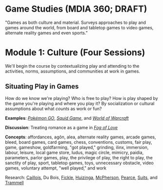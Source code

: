 # Game Studies (MDIA 360; DRAFT) 

"Games as both culture and material. Surveys approaches to play and games around the world, from board and tabletop games to video games, alternate reality games and even sports."

# Module 1: Culture (Four Sessions) 

We'll begin the course by contextualizing play and attending to the activities, norms, assumptions, and communities at work in games.  

## Situating Play in Games 

How do we know we're playing? Who is free to play? How is play shaped by the game you're playing and where you play it? By socialization or cultural assumptions about what *counts* as work or fun?   

**Examples**: [*Pokémon GO*](https://pokemongo.com/), [*Squid Game*](https://en.wikipedia.org/wiki/Squid_Game), and [*World of Warcraft*](https://worldofwarcraft.blizzard.com/en-us/) 

**Discussion**: Treating romance as a game in [*Fog of Love*](https://floodgate.games/products/fog-of-love) 

**Concepts**: affordances, agôn, alea, alternate reality games, arcade games, bleed, board games, card games, chess, conventions, customs, fair play, game, gameshow, goldfarming, "got played," grinding, ilinx, immersion, labour, leisure, local game store, ludus, magic circle, mimicry, paidia, parameters, parlor games, play, the privilege of play, the right to play, the sanctity of play, sport, tabletop games, toys, unnecessary obstacle, video games, voluntary attempt, "well played," and work

Research: [Caillois](https://www.press.uillinois.edu/books/?id=p070334), Du Bois, [Fickle](https://academic.oup.com/nyu-press-scholarship-online/book/30900), [Huizinga](https://archive.org/details/homoludensstudyo1950huiz/page/n9/mode/2up), [McPherson](https://www.museumofplay.org/app/uploads/2022/01/13-2-Article-12-Free-to-go.pdf), [Pearce](https://mitpress.mit.edu/9780262550819/playframes/), [Suits](https://broadviewpress.com/product/the-grasshopper-third-edition/#tab-description), and [Trammell](https://nyupress.org/9781479818433/the-privilege-of-play/)
